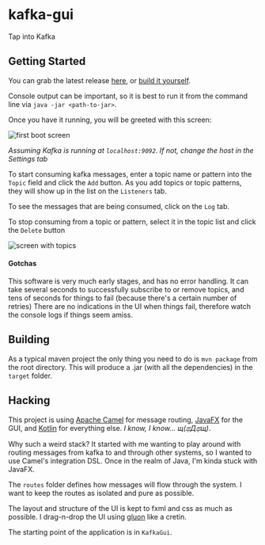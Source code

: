 # kafka-gui
Tap into Kafka


## Getting Started
You can grab the latest release [here](https://github.com/spearskw/kafka-gui/releases/download/0.1/kafka-gui-0.1.jar), or [build it yourself](#Building).

Console output can be important, so it is best to run it from the command line
via `java -jar <path-to-jar>`. 

Once you have it running, you will be greeted
with this screen:

![first boot screen](https://user-images.githubusercontent.com/9749143/44939713-4c077400-ad3c-11e8-97ca-3b0832878d8b.png)

_Assuming Kafka is running at `localhost:9092`. If not, change the host in the Settings tab_

To start consuming kafka messages, enter a topic name or pattern into the `Topic` field
and click the `Add` button. As you add topics or topic patterns, they will show up
in the list on the `Listeners` tab. 

To see the messages that are being consumed, click on the `Log` tab.

To stop consuming from a topic or pattern, select it in the topic list and click
the `Delete` button

![screen with topics](https://user-images.githubusercontent.com/9749143/44939738-6d686000-ad3c-11e8-943e-9913805f9cca.png)

#### Gotchas
This software is very much early stages, and has no error handling.
It can take several seconds to successfully subscribe to or remove topics,
and tens of seconds for things to fail (because there's a certain number of retries)
There are no indications in the UI when things fail, therefore
watch the console logs if things seem amiss.

## Building
As a typical maven project the only thing you need to do is `mvn package` from the
root directory. This will produce a .jar (with all the dependencies) in the `target` folder.

## Hacking
This project is using [Apache Camel](https://github.com/apache/camel/blob/master/README.md)
for message routing, [JavaFX](https://docs.oracle.com/javase/8/javafx/get-started-tutorial/jfx-overview.htm)
for the GUI, and [Kotlin](https://kotlinlang.org/docs/reference/) for everything else.
_I know, I know... щ(ಥДಥщ)_.

Why such a weird stack? It started with me wanting to play around with routing messages
from kafka to and through other systems, so I wanted to use Camel's integration DSL.
Once in the realm of Java, I'm kinda stuck with JavaFX.

The `routes` folder defines how messages will flow through the system. I want
to keep the routes as isolated and pure as possible.

The layout and structure of the UI is kept to fxml and css as much as possible.
I drag-n-drop the UI using [gluon](https://gluonhq.com/products/scene-builder/) like a cretin.

The starting point of the application is in `KafkaGui`.